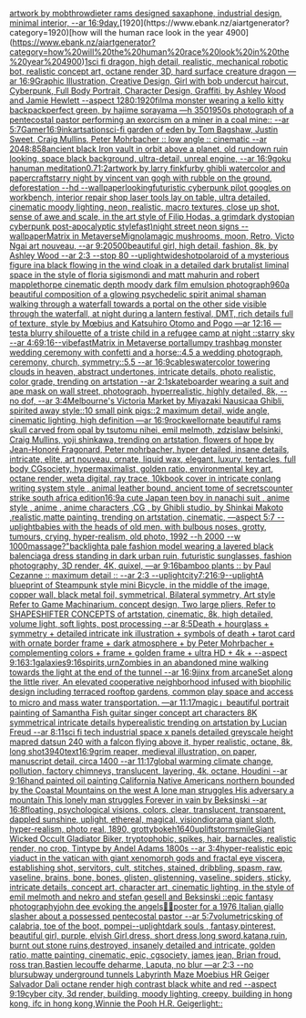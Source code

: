 [artwork by mobthrow](https://www.ebank.nz/aiartgenerator?category=artwork%20by%20mobthrow)[dieter rams designed saxaphone, industrial design, minimal interior, --ar 16:9](https://www.ebank.nz/aiartgenerator?category=dieter%20rams%20designed%20saxaphone%2C%20industrial%20design%2C%20minimal%20interior%2C%20--ar%2016%3A9)[day.](https://www.ebank.nz/aiartgenerator?category=day.)[1920](https://www.ebank.nz/aiartgenerator?category=1920)[how will the human race look in the year 4900](https://www.ebank.nz/aiartgenerator?category=how%20will%20the%20human%20race%20look%20in%20the%20year%204900)[1](https://www.ebank.nz/aiartgenerator?category=1)[sci fi dragon, high detail, realistic, mechanical robotic bot, realistic concept art, octane render 3D, hard surface creature dragon  —ar 16:9](https://www.ebank.nz/aiartgenerator?category=sci%20fi%20dragon%2C%20high%20detail%2C%20realistic%2C%20mechanical%20robotic%20bot%2C%20realistic%20concept%20art%2C%20octane%20render%203D%2C%20hard%20surface%20creature%20dragon%20%20%E2%80%94ar%2016%3A9)[Graphic Illustration, Creative Design, Girl with bob undercut haircut, Cyberpunk, Full Body Portrait, Character Design, Graffiti, by Ashley Wood and Jamie Hewlett --aspect 1280:1920](https://www.ebank.nz/aiartgenerator?category=Graphic%20Illustration%2C%20Creative%20Design%2C%20Girl%20with%20bob%20undercut%20haircut%2C%20Cyberpunk%2C%20Full%20Body%20Portrait%2C%20Character%20Design%2C%20Graffiti%2C%20by%20Ashley%20Wood%20and%20Jamie%20Hewlett%20--aspect%201280%3A1920)[film](https://www.ebank.nz/aiartgenerator?category=film)[a monster wearing a kello kitty backpack](https://www.ebank.nz/aiartgenerator?category=a%20monster%20wearing%20a%20kello%20kitty%20backpack)[perfect green, by hajime sorayama —h 350](https://www.ebank.nz/aiartgenerator?category=perfect%20green%2C%20by%20hajime%20sorayama%20%E2%80%94h%20350)[1950s photograph of a pentecostal pastor performing an exorcism on a miner in a coal mine:: --ar 5:7](https://www.ebank.nz/aiartgenerator?category=1950s%20photograph%20of%20a%20pentecostal%20pastor%20performing%20an%20exorcism%20on%20a%20miner%20in%20a%20coal%20mine%3A%3A%20--ar%205%3A7)[Gamer](https://www.ebank.nz/aiartgenerator?category=Gamer)[16:9](https://www.ebank.nz/aiartgenerator?category=16%3A9)[ink](https://www.ebank.nz/aiartgenerator?category=ink)[artsation](https://www.ebank.nz/aiartgenerator?category=artsation)[sci-fi garden of eden  by Tom Bagshaw, Justin Sweet, Craig Mullins, Peter Mohrbacher :: low angle :: cinematic --ar 2048:858](https://www.ebank.nz/aiartgenerator?category=sci-fi%20garden%20of%20eden%20%20by%20Tom%20Bagshaw%2C%20Justin%20Sweet%2C%20Craig%20Mullins%2C%20Peter%20Mohrbacher%20%3A%3A%20low%20angle%20%3A%3A%20cinematic%20--ar%202048%3A858)[ancient black Iron vault in orbit above a planet, old rundown ruin looking, space black background, ultra-detail, unreal engine, --ar 16:9](https://www.ebank.nz/aiartgenerator?category=ancient%20black%20Iron%20vault%20in%20orbit%20above%20a%20planet%2C%20old%20rundown%20ruin%20looking%2C%20space%20black%20background%2C%20ultra-detail%2C%20unreal%20engine%2C%20--ar%2016%3A9)[goku hanuman meditation](https://www.ebank.nz/aiartgenerator?category=goku%20hanuman%20meditation)[0.7](https://www.ebank.nz/aiartgenerator?category=0.7)[1:2](https://www.ebank.nz/aiartgenerator?category=1%3A2)[artwork by larry fink](https://www.ebank.nz/aiartgenerator?category=artwork%20by%20larry%20fink)[furby ghibli watercolor and papercraft](https://www.ebank.nz/aiartgenerator?category=furby%20ghibli%20watercolor%20and%20papercraft)[starry night by vincent van gogh with rubble on the ground, deforestation --hd --wallpaper](https://www.ebank.nz/aiartgenerator?category=starry%20night%20by%20vincent%20van%20gogh%20with%20rubble%20on%20the%20ground%2C%20deforestation%20--hd%20--wallpaper)[looking](https://www.ebank.nz/aiartgenerator?category=looking)[futuristic cyberpunk pilot googles on workbench, interior repair shop laser tools lay on table, ultra detailed, cinematic moody lighting, neon, realistic, macro textures, close up shot, sense of awe and scale, in the art style of Filip Hodas, a grimdark dystopian cyberpunk post-apocalyptic stylefast)](https://www.ebank.nz/aiartgenerator?category=futuristic%20cyberpunk%20pilot%20googles%20on%20workbench%2C%20interior%20repair%20shop%20laser%20tools%20lay%20on%20table%2C%20ultra%20detailed%2C%20cinematic%20moody%20lighting%2C%20neon%2C%20realistic%2C%20macro%20textures%2C%20close%20up%20shot%2C%20sense%20of%20awe%20and%20scale%2C%20in%20the%20art%20style%20of%20Filip%20Hodas%2C%20a%20grimdark%20dystopian%20cyberpunk%20post-apocalyptic%20stylefast%29)[night street neon signs --wallpaper](https://www.ebank.nz/aiartgenerator?category=night%20street%20neon%20signs%20--wallpaper)[Matrix in Metaverse](https://www.ebank.nz/aiartgenerator?category=Matrix%20in%20Metaverse)[Mignola](https://www.ebank.nz/aiartgenerator?category=Mignola)[magic mushrooms, moon, Retro, Victo Ngai art nouveau,  --ar 9:20](https://www.ebank.nz/aiartgenerator?category=magic%20mushrooms%2C%20moon%2C%20Retro%2C%20Victo%20Ngai%20art%20nouveau%2C%20%20--ar%209%3A20)[500](https://www.ebank.nz/aiartgenerator?category=500)[beautiful girl, high detail, fashion, 8k, by Ashley Wood --ar 2:3 --stop 80 --uplight](https://www.ebank.nz/aiartgenerator?category=beautiful%20girl%2C%20high%20detail%2C%20fashion%2C%208k%2C%20by%20Ashley%20Wood%20--ar%202%3A3%20--stop%2080%20--uplight)[wideshot](https://www.ebank.nz/aiartgenerator?category=wideshot)[polaroid of a mysterious figure ina black flowing in the wind cloak in a detailed dark brutalist liminal space in the style of floria sigismondi and matt mahurin and robert mapplethorpe cinematic depth moody dark film emulsion photograph](https://www.ebank.nz/aiartgenerator?category=polaroid%20of%20a%20mysterious%20figure%20ina%20black%20flowing%20in%20the%20wind%20cloak%20in%20a%20detailed%20dark%20brutalist%20liminal%20space%20in%20the%20style%20of%20floria%20sigismondi%20and%20matt%20mahurin%20and%20robert%20mapplethorpe%20cinematic%20depth%20moody%20dark%20film%20emulsion%20photograph)[960](https://www.ebank.nz/aiartgenerator?category=960)[a beautiful composition of a glowing psychedelic spirit animal shaman walking through a waterfall towards a portal on the other side visible through the waterfall, at night during a lantern festival, DMT,  rich details full of texture, style by Mœbius and Katsuhiro Otomo and Pogo —ar 12:16 —test](https://www.ebank.nz/aiartgenerator?category=a%20beautiful%20composition%20of%20a%20glowing%20psychedelic%20spirit%20animal%20shaman%20walking%20through%20a%20waterfall%20towards%20a%20portal%20on%20the%20other%20side%20visible%20through%20the%20waterfall%2C%20at%20night%20during%20a%20lantern%20festival%2C%20DMT%2C%20%20rich%20details%20full%20of%20texture%2C%20style%20by%20M%C5%93bius%20and%20Katsuhiro%20Otomo%20and%20Pogo%20%E2%80%94ar%2012%3A16%20%E2%80%94test)[a blurry shilouette of a triste child in a refugee camp at night ::starry sky --ar 4:6](https://www.ebank.nz/aiartgenerator?category=a%20blurry%20shilouette%20of%20a%20triste%20child%20in%20a%20refugee%20camp%20at%20night%20%3A%3Astarry%20sky%20--ar%204%3A6)[9:16](https://www.ebank.nz/aiartgenerator?category=9%3A16)[--vibefast](https://www.ebank.nz/aiartgenerator?category=--vibefast)[Matrix in Metaverse portal](https://www.ebank.nz/aiartgenerator?category=Matrix%20in%20Metaverse%20portal)[lumpy trashbag monster wedding ceremony with confetti and a horse::4.5 a wedding photograph, ceremony, church, symmetry::5.5 --ar 16:9](https://www.ebank.nz/aiartgenerator?category=lumpy%20trashbag%20monster%20wedding%20ceremony%20with%20confetti%20and%20a%20horse%3A%3A4.5%20a%20wedding%20photograph%2C%20ceremony%2C%20church%2C%20symmetry%3A%3A5.5%20--ar%2016%3A9)[cables](https://www.ebank.nz/aiartgenerator?category=cables)[watercolor towering clouds in heaven, abstract undertones, intricate details, photo realistic, color grade, trending on artstation --ar 2:1](https://www.ebank.nz/aiartgenerator?category=watercolor%20towering%20clouds%20in%20heaven%2C%20abstract%20undertones%2C%20intricate%20details%2C%20photo%20realistic%2C%20color%20grade%2C%20trending%20on%20artstation%20--ar%202%3A1)[skateboarder wearing a suit and ape mask on wall street, photograph, hyperrealistic, highly detailed, 8k, --no dof, --ar 3:4](https://www.ebank.nz/aiartgenerator?category=skateboarder%20wearing%20a%20suit%20and%20ape%20mask%20on%20wall%20street%2C%20photograph%2C%20hyperrealistic%2C%20highly%20detailed%2C%208k%2C%20--no%20dof%2C%20--ar%203%3A4)[Melbourne's Victoria Market by Miyazaki Nausicaa Ghibli, spirited away style::10 small pink pigs::2 maximum detail, wide angle, cinematic lighting, high definition —ar 16:9](https://www.ebank.nz/aiartgenerator?category=Melbourne%27s%20Victoria%20Market%20by%20Miyazaki%20Nausicaa%20Ghibli%2C%20spirited%20away%20style%3A%3A10%20small%20pink%20pigs%3A%3A2%20maximum%20detail%2C%20wide%20angle%2C%20cinematic%20lighting%2C%20high%20definition%20%E2%80%94ar%2016%3A9)[rockwell](https://www.ebank.nz/aiartgenerator?category=rockwell)[ornate beautiful rams skull carved from opal by tsutomu nihei, emil melmoth, zdzislaw belsinki, Craig Mullins, yoji shinkawa, trending on artstation, flowers of hope by Jean-Honoré Fragonard, Peter mohrbacher, hyper detailed, insane details, intricate, elite, art nouveau, ornate, liquid wax, elegant, luxury, tentacles, full body CGsociety, hypermaximalist, golden ratio, environmental key art, octane render, weta digital, ray trace, 10k](https://www.ebank.nz/aiartgenerator?category=ornate%20beautiful%20rams%20skull%20carved%20from%20opal%20by%20tsutomu%20nihei%2C%20emil%20melmoth%2C%20zdzislaw%20belsinki%2C%20Craig%20Mullins%2C%20yoji%20shinkawa%2C%20trending%20on%20artstation%2C%20flowers%20of%20hope%20by%20Jean-Honor%C3%A9%20Fragonard%2C%20Peter%20mohrbacher%2C%20hyper%20detailed%2C%20insane%20details%2C%20intricate%2C%20elite%2C%20art%20nouveau%2C%20ornate%2C%20liquid%20wax%2C%20elegant%2C%20luxury%2C%20tentacles%2C%20full%20body%20CGsociety%2C%20hypermaximalist%2C%20golden%20ratio%2C%20environmental%20key%20art%2C%20octane%20render%2C%20weta%20digital%2C%20ray%20trace%2C%2010k)[book cover in intricate conlang writing system style , animal leather bound, ancient tome of secrets](https://www.ebank.nz/aiartgenerator?category=book%20cover%20in%20intricate%20conlang%20writing%20system%20style%20%2C%20animal%20leather%20bound%2C%20ancient%20tome%20of%20secrets)[counter strike south africa edition](https://www.ebank.nz/aiartgenerator?category=counter%20strike%20south%20africa%20edition)[16:9](https://www.ebank.nz/aiartgenerator?category=16%3A9)[a cute Japan  teen boy in nanachi suit , anime style , anime , anime characters ,CG , by Ghibli studio, by Shinkai Makoto ,realistic,matte painting, trending on artstation, cinematic, —aspect 5:7 --uplight](https://www.ebank.nz/aiartgenerator?category=a%20cute%20Japan%20%20teen%20boy%20in%20nanachi%20suit%20%2C%20anime%20style%20%2C%20anime%20%2C%20anime%20characters%20%2CCG%20%2C%20by%20Ghibli%20studio%2C%20by%20Shinkai%20Makoto%20%2Crealistic%2Cmatte%20painting%2C%20trending%20on%20artstation%2C%20cinematic%2C%20%E2%80%94aspect%205%3A7%20--uplight)[babies with the heads of old men, with bulbous noses, grotty, tumours, crying, hyper-realism, old photo, 1992 --h 2000 --w 1000](https://www.ebank.nz/aiartgenerator?category=babies%20with%20the%20heads%20of%20old%20men%2C%20with%20bulbous%20noses%2C%20grotty%2C%20tumours%2C%20crying%2C%20hyper-realism%2C%20old%20photo%2C%201992%20--h%202000%20--w%201000)[massage?"](https://www.ebank.nz/aiartgenerator?category=massage%3F%22)[backlight](https://www.ebank.nz/aiartgenerator?category=backlight)[a pale fashion model wearing a layered black balenciaga dress  standing in dark urban ruin, futuristic sunglasses, fashion photography, 3D render, 4K, quixel, —ar 9:16](https://www.ebank.nz/aiartgenerator?category=a%20pale%20fashion%20model%20wearing%20a%20layered%20black%20balenciaga%20dress%20%20standing%20in%20dark%20urban%20ruin%2C%20futuristic%20sunglasses%2C%20fashion%20photography%2C%203D%20render%2C%204K%2C%20quixel%2C%20%E2%80%94ar%209%3A16)[bamboo plants :: by Paul Cezanne :: maximum detail :: --ar 2:3 --uplight](https://www.ebank.nz/aiartgenerator?category=bamboo%20plants%20%3A%3A%20by%20Paul%20Cezanne%20%3A%3A%20maximum%20detail%20%3A%3A%20--ar%202%3A3%20--uplight)[city](https://www.ebank.nz/aiartgenerator?category=city)[7:2](https://www.ebank.nz/aiartgenerator?category=7%3A2)[16:9](https://www.ebank.nz/aiartgenerator?category=16%3A9)[--uplight](https://www.ebank.nz/aiartgenerator?category=--uplight)[A blueprint of Steampunk style mini Bicycle,   in the middle of the image,   copper wall, black metal foil, symmetrical,  Bilateral symmetry,  Art style Refer to Game Machinarium.  concept design, Two large pliers, Refer to SHAPESHIFTER CONCEPTS  of artstation, cinematic,  8k, high detailed,  volume light,  soft lights,  post processing    --ar 8:5](https://www.ebank.nz/aiartgenerator?category=A%20blueprint%20of%20Steampunk%20style%20mini%20Bicycle%2C%20%20%20in%20the%20middle%20of%20the%20image%2C%20%20%20copper%20wall%2C%20black%20metal%20foil%2C%20symmetrical%2C%20%20Bilateral%20symmetry%2C%20%20Art%20style%20Refer%20to%20Game%20Machinarium.%20%20concept%20design%2C%20Two%20large%20pliers%2C%20Refer%20to%20SHAPESHIFTER%20CONCEPTS%20%20of%20artstation%2C%20cinematic%2C%20%208k%2C%20high%20detailed%2C%20%20volume%20light%2C%20%20soft%20lights%2C%20%20post%20processing%20%20%20%20--ar%208%3A5)[Death + hourglass + symmetry + detailed intricate ink illustration + symbols of death + tarot card with ornate border frame + dark atmosphere + by Peter Mohrbacher + complementing colors + frame + golden frame + ultra HD + 4k + --aspect 9:16](https://www.ebank.nz/aiartgenerator?category=Death%20%2B%20hourglass%20%2B%20symmetry%20%2B%20detailed%20intricate%20ink%20illustration%20%2B%20symbols%20of%20death%20%2B%20tarot%20card%20with%20ornate%20border%20frame%20%2B%20dark%20atmosphere%20%2B%20by%20Peter%20Mohrbacher%20%2B%20complementing%20colors%20%2B%20frame%20%2B%20golden%20frame%20%2B%20ultra%20HD%20%2B%204k%20%2B%20--aspect%209%3A16)[3:1](https://www.ebank.nz/aiartgenerator?category=3%3A1)[galaxies](https://www.ebank.nz/aiartgenerator?category=galaxies)[9:16](https://www.ebank.nz/aiartgenerator?category=9%3A16)[spirits,](https://www.ebank.nz/aiartgenerator?category=spirits%2C)[urn](https://www.ebank.nz/aiartgenerator?category=urn)[Zombies in an abandoned mine walking towards the light at the end of the tunnel --ar 16:9](https://www.ebank.nz/aiartgenerator?category=Zombies%20in%20an%20abandoned%20mine%20walking%20towards%20the%20light%20at%20the%20end%20of%20the%20tunnel%20--ar%2016%3A9)[jinx from arcane](https://www.ebank.nz/aiartgenerator?category=jinx%20from%20arcane)[Set along the little river, An elevated cooperative neighborhood infused with biophilic design including terraced rooftop gardens, common play space and access to micro and mass water transportation. —ar 11:17](https://www.ebank.nz/aiartgenerator?category=Set%20along%20the%20little%20river%2C%20An%20elevated%20cooperative%20neighborhood%20infused%20with%20biophilic%20design%20including%20terraced%20rooftop%20gardens%2C%20common%20play%20space%20and%20access%20to%20micro%20and%20mass%20water%20transportation.%20%E2%80%94ar%2011%3A17)[magic」](https://www.ebank.nz/aiartgenerator?category=magic%E3%80%8D)[beautiful portrait painting of Samantha Fish guitar singer concept art characters 8K symmetrical intricate details hyperealistic trending on artstation by Lucian Freud --ar 8:11](https://www.ebank.nz/aiartgenerator?category=beautiful%20portrait%20painting%20of%20Samantha%20Fish%20guitar%20singer%20concept%20art%20characters%208K%20symmetrical%20intricate%20details%20hyperealistic%20trending%20on%20artstation%20by%20Lucian%20Freud%20--ar%208%3A11)[sci fi tech industrial space x panels detailed greyscale height map](https://www.ebank.nz/aiartgenerator?category=sci%20fi%20tech%20industrial%20space%20x%20panels%20detailed%20greyscale%20height%20map)[red datsun 240 with a falcon flying above it, hyper realistic, octane, 8k, long shot](https://www.ebank.nz/aiartgenerator?category=red%20datsun%20240%20with%20a%20falcon%20flying%20above%20it%2C%20hyper%20realistic%2C%20octane%2C%208k%2C%20long%20shot)[3940](https://www.ebank.nz/aiartgenerator?category=3940)[text](https://www.ebank.nz/aiartgenerator?category=text)[16:9](https://www.ebank.nz/aiartgenerator?category=16%3A9)[grim reaper, medieval illustration, on paper, manuscript detail, circa 1400 --ar 11:17](https://www.ebank.nz/aiartgenerator?category=grim%20reaper%2C%20medieval%20illustration%2C%20on%20paper%2C%20manuscript%20detail%2C%20circa%201400%20--ar%2011%3A17)[global warming climate change, pollution, factory chimneys, translucent, layering, 4k, octane, Houdini --ar 9:16](https://www.ebank.nz/aiartgenerator?category=global%20warming%20climate%20change%2C%20pollution%2C%20factory%20chimneys%2C%20translucent%2C%20layering%2C%204k%2C%20octane%2C%20Houdini%20--ar%209%3A16)[hand painted oil painting California Native Americans northern bounded by the Coastal Mountains on the west A lone man struggles His adversary a mountain This lonely man struggles Forever in vain by Beksinski --ar 16:8](https://www.ebank.nz/aiartgenerator?category=hand%20painted%20oil%20painting%20California%20Native%20Americans%20northern%20bounded%20by%20the%20Coastal%20Mountains%20on%20the%20west%20A%20lone%20man%20struggles%20His%20adversary%20a%20mountain%20This%20lonely%20man%20struggles%20Forever%20in%20vain%20by%20Beksinski%20--ar%2016%3A8)[floating, psychological visions, colors, clear, translucent, transparent, dappled sunshine, uplight, ethereal, magical, vision](https://www.ebank.nz/aiartgenerator?category=floating%2C%20psychological%20visions%2C%20colors%2C%20clear%2C%20translucent%2C%20transparent%2C%20dappled%20sunshine%2C%20uplight%2C%20ethereal%2C%20magical%2C%20vision)[diorama giant sloth, hyper-realism, photo real, 1890, grotty](https://www.ebank.nz/aiartgenerator?category=diorama%20giant%20sloth%2C%20hyper-realism%2C%20photo%20real%2C%201890%2C%20grotty)[bokeh](https://www.ebank.nz/aiartgenerator?category=bokeh)[1640](https://www.ebank.nz/aiartgenerator?category=1640)[uplift](https://www.ebank.nz/aiartgenerator?category=uplift)[storm](https://www.ebank.nz/aiartgenerator?category=storm)[smile](https://www.ebank.nz/aiartgenerator?category=smile)[Giant Wicked Occult Gladiator Biker, tryptophobic, spikes, hair, barnacles, realistic render, no crop, Tintype by Andel Adams 1800s --ar 3:4](https://www.ebank.nz/aiartgenerator?category=Giant%20Wicked%20Occult%20Gladiator%20Biker%2C%20tryptophobic%2C%20spikes%2C%20hair%2C%20barnacles%2C%20realistic%20render%2C%20no%20crop%2C%20Tintype%20by%20Andel%20Adams%201800s%20--ar%203%3A4)[hyper-realistic epic viaduct in the vatican with giant xenomorph gods and fractal eye viscera, establishing shot, servitors, cult, stitches, stained, dribbling, spasm, raw, vaseline, brains, bone, bones, glisten, glistenning, vaseline, spiders, sticky, intricate details, concept art, character art, cinematic lighting, in the style of emil melmoth and nekro and stefan gesell and Beksinski ::epic fantasy photography](https://www.ebank.nz/aiartgenerator?category=hyper-realistic%20epic%20viaduct%20in%20the%20vatican%20with%20giant%20xenomorph%20gods%20and%20fractal%20eye%20viscera%2C%20establishing%20shot%2C%20servitors%2C%20cult%2C%20stitches%2C%20stained%2C%20dribbling%2C%20spasm%2C%20raw%2C%20vaseline%2C%20brains%2C%20bone%2C%20bones%2C%20glisten%2C%20glistenning%2C%20vaseline%2C%20spiders%2C%20sticky%2C%20intricate%20details%2C%20concept%20art%2C%20character%20art%2C%20cinematic%20lighting%2C%20in%20the%20style%20of%20emil%20melmoth%20and%20nekro%20and%20stefan%20gesell%20and%20Beksinski%20%3A%3Aepic%20fantasy%20photography)[john dee evoking the angels](https://www.ebank.nz/aiartgenerator?category=john%20dee%20evoking%20the%20angels)[💜💙](https://www.ebank.nz/aiartgenerator?category=%F0%9F%92%9C%F0%9F%92%99)[poster for a 1976 Italian giallo slasher about a possessed pentecostal pastor --ar 5:7](https://www.ebank.nz/aiartgenerator?category=poster%20for%20a%201976%20Italian%20giallo%20slasher%20about%20a%20possessed%20pentecostal%20pastor%20--ar%205%3A7)[volumetrics](https://www.ebank.nz/aiartgenerator?category=volumetrics)[king of calabria, toe of the boot, pompei](https://www.ebank.nz/aiartgenerator?category=king%20of%20calabria%2C%20toe%20of%20the%20boot%2C%20pompei)[--uplight](https://www.ebank.nz/aiartgenerator?category=--uplight)[dark souls , fantasy,pinterest, beautiful girl, purple, elvish Girl,dress, short dress,long sword,katana,ruin, burnt out stone ruins,destroyed, insanely detailed and intricate, golden ratio, matte painting, cinematic, epic, cgsociety, james jean, Brian froud, ross tran,Bastien lecouffe deharme, Laputa, no blur —ar 2:3 --no blur](https://www.ebank.nz/aiartgenerator?category=dark%20souls%20%2C%20fantasy%2Cpinterest%2C%20beautiful%20girl%2C%20purple%2C%20elvish%20Girl%2Cdress%2C%20short%20dress%2Clong%20sword%2Ckatana%2Cruin%2C%20burnt%20out%20stone%20ruins%2Cdestroyed%2C%20insanely%20detailed%20and%20intricate%2C%20golden%20ratio%2C%20matte%20painting%2C%20cinematic%2C%20epic%2C%20cgsociety%2C%20james%20jean%2C%20Brian%20froud%2C%20ross%20tran%2CBastien%20lecouffe%20deharme%2C%20Laputa%2C%20no%20blur%20%E2%80%94ar%202%3A3%20--no%20blur)[subway underground tunnels Labyrinth Maze Moebius HR Geiger Salvador Dali octane render high contrast black white and red  --aspect 9:19](https://www.ebank.nz/aiartgenerator?category=subway%20underground%20tunnels%20Labyrinth%20Maze%20Moebius%20HR%20Geiger%20Salvador%20Dali%20octane%20render%20high%20contrast%20black%20white%20and%20red%20%20--aspect%209%3A19)[cyber city, 3d render, building, moody lighting, creepy, building in hong kong, ifc in hong kong,](https://www.ebank.nz/aiartgenerator?category=cyber%20city%2C%203d%20render%2C%20building%2C%20moody%20lighting%2C%20creepy%2C%20building%20in%20hong%20kong%2C%20ifc%20in%20hong%20kong%2C)[Winnie the Pooh H.R. Geiger](https://www.ebank.nz/aiartgenerator?category=Winnie%20the%20Pooh%20H.R.%20Geiger)[light::](https://www.ebank.nz/aiartgenerator?category=light%3A%3A)